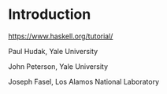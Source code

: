 # Introduction

https://www.haskell.org/tutorial/

Paul Hudak, Yale University

John Peterson, Yale University

Joseph Fasel, Los Alamos National Laboratory
